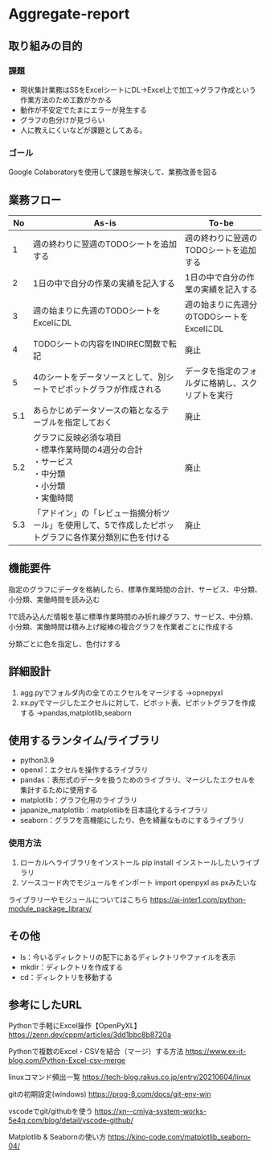 # Aggregate-report

## 取り組みの目的
### 課題
- 現状集計業務はSSをExcelシートにDL→Excel上で加工→グラフ作成という作業方法のため工数がかかる
- 動作が不安定でたまにエラーが発生する
- グラフの色分けが見づらい
- 人に教えにくいなどが課題としてある。

### ゴール
Google Colaboratoryを使用して課題を解決して、業務改善を図る

## 業務フロー
| No  | As-is                                                                                                     | To-be                                            | 
| ---- | -------------------------------------------------------------------------------------------------------- | ------------------------------------------------ | 
| 1   | 週の終わりに翌週のTODOシートを追加する                                                                    | 週の終わりに翌週のTODOシートを追加する           | 
| 2   | 1日の中で自分の作業の実績を記入する                                                                       | 1日の中で自分の作業の実績を記入する              | 
| 3   | 週の始まりに先週のTODOシートをExcelにDL                                                                   | 週の始まりに先週分のTODOシートをExcelにDL        | 
| 4   | TODOシートの内容をINDIREC関数で転記                                                                       | 廃止                                             | 
| 5   | 4のシートをデータソースとして、別シートでピボットグラフが作成される                                       | データを指定のフォルダに格納し、スクリプトを実行 | 
| 5.1 | あらかじめデータソースの箱となるテーブルを指定しておく                                                    | 廃止                                             | 
| 5.2 | グラフに反映必須な項目<br>・標準作業時間の4週分の合計<br>・サービス<br>・中分類<br>・小分類<br>・実働時間 | 廃止                                             | 
| 5.3 | 「アドイン」の「レビュー指摘分析ツール」を使用して、5で作成したピボットグラフに各作業分類別に色を付ける   | 廃止                                             | 

## 機能要件

指定のグラフにデータを格納したら、標準作業時間の合計、サービス、中分類、小分類、実働時間を読み込む

1で読み込んだ情報を基に標準作業時間のみ折れ線グラフ、サービス、中分類、小分類、実働時間は積み上げ縦棒の複合グラフを作業者ごとに作成する

分類ごとに色を指定し、色付けする

## 詳細設計
1. agg.pyでフォルダ内の全てのエクセルをマージする
→opnepyxl
2. xx.pyでマージしたエクセルに対して、ピボット表、ピボットグラフを作成する
→pandas,matplotlib,seaborn


## 使用するランタイム/ライブラリ
- python3.9
- openxl：エクセルを操作するライブラリ
- pandas：表形式のデータを扱うためのライブラリ、マージしたエクセルを集計するために使用する
- matplotlib：グラフ化用のライブラリ
- japanize_matplotlib：matplotlibを日本語化するライブラリ
- seaborn：グラフを高機能にしたり、色を綺麗なものにするライブラリ

### 使用方法
1. ローカルへライブラリをインストール
pip install インストールしたいライブラリ
2. ソースコード内でモジュールをインポート
import openpyxl as pxみたいな

ライブラリーやモジュールについてはこちら
https://ai-inter1.com/python-module_package_library/

## その他
- ls：今いるディレクトリの配下にあるディレクトリやファイルを表示
- mkdir：ディレクトリを作成する
- cd：ディレクトリを移動する

## 参考にしたURL
Pythonで手軽にExcel操作【OpenPyXL】
https://zenn.dev/cppm/articles/3dd1bbc8b8720a

Pythonで複数のExcel・CSVを結合（マージ）する方法
https://www.ex-it-blog.com/Python-Excel-csv-merge

linuxコマンド頻出一覧
https://tech-blog.rakus.co.jp/entry/20210604/linux

gitの初期設定(windows)
https://prog-8.com/docs/git-env-win

vscodeでgit/githubを使う
https://xn--cmiya-system-works-5e4q.com/blog/detail/vscode-github/

Matplotlib & Seabornの使い方
https://kino-code.com/matplotlib_seaborn-04/
